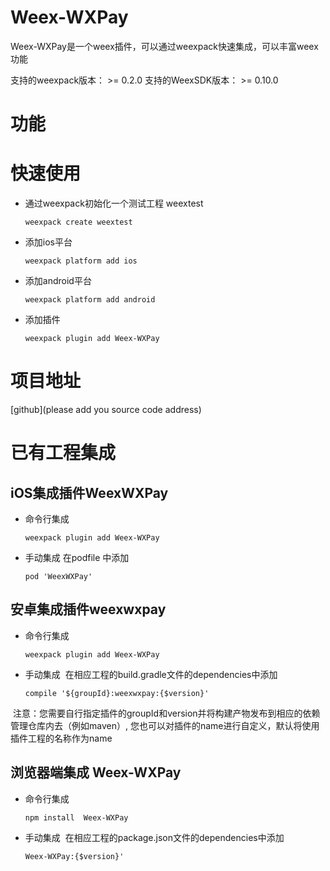 # Weex-WXPay
Weex-WXPay是一个weex插件，可以通过weexpack快速集成，可以丰富weex功能

支持的weexpack版本： >= 0.2.0
支持的WeexSDK版本： >= 0.10.0

# 功能

# 快速使用
- 通过weexpack初始化一个测试工程 weextest
   ```
   weexpack create weextest
   ```
- 添加ios平台
  ```
  weexpack platform add ios
  ```
- 添加android平台
  ```
  weexpack platform add android
  ```
- 添加插件
  ```
  weexpack plugin add Weex-WXPay
  ```
# 项目地址
[github](please add you source code address)

# 已有工程集成
## iOS集成插件WeexWXPay
- 命令行集成
  ```
  weexpack plugin add Weex-WXPay
  ```
- 手动集成
  在podfile 中添加
  ```
  pod 'WeexWXPay'
  ```

## 安卓集成插件weexwxpay
- 命令行集成
  ```
  weexpack plugin add Weex-WXPay
  ```
- 手动集成
  在相应工程的build.gradle文件的dependencies中添加
  ```
  compile '${groupId}:weexwxpay:{$version}'
  ``` 
  注意：您需要自行指定插件的groupId和version并将构建产物发布到相应的依赖管理仓库内去（例如maven）, 您也可以对插件的name进行自定义，默认将使用插件工程的名称作为name


## 浏览器端集成 Weex-WXPay
- 命令行集成
  ```
  npm install  Weex-WXPay
  ```
- 手动集成
  在相应工程的package.json文件的dependencies中添加
  ```
  Weex-WXPay:{$version}'
  ``` 
  
